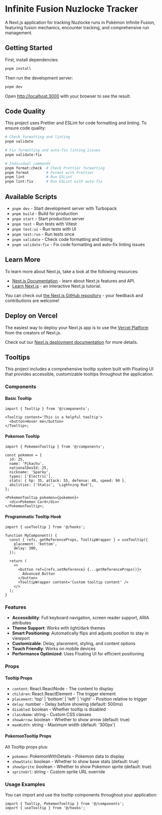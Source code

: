 # Infinite Fusion Nuzlocke Tracker

A Next.js application for tracking Nuzlocke runs in Pokémon Infinite Fusion, featuring fusion mechanics, encounter tracking, and comprehensive run management.

## Getting Started

First, install dependencies:

```bash
pnpm install
```

Then run the development server:

```bash
pnpm dev
```

Open [http://localhost:3000](http://localhost:3000) with your browser to see the result.

## Code Quality

This project uses Prettier and ESLint for code formatting and linting. To ensure code quality:

```bash
# Check formatting and linting
pnpm validate

# Fix formatting and auto-fix linting issues
pnpm validate:fix

# Individual commands
pnpm format:check  # Check Prettier formatting
pnpm format        # Format with Prettier
pnpm lint          # Run ESLint
pnpm lint:fix      # Run ESLint with auto-fix
```

## Available Scripts

- `pnpm dev` - Start development server with Turbopack
- `pnpm build` - Build for production
- `pnpm start` - Start production server
- `pnpm test` - Run tests with Vitest
- `pnpm test:ui` - Run tests with UI
- `pnpm test:run` - Run tests once
- `pnpm validate` - Check code formatting and linting
- `pnpm validate:fix` - Fix code formatting and auto-fix linting issues

## Learn More

To learn more about Next.js, take a look at the following resources:

- [Next.js Documentation](https://nextjs.org/docs) - learn about Next.js features and API.
- [Learn Next.js](https://nextjs.org/learn) - an interactive Next.js tutorial.

You can check out [the Next.js GitHub repository](https://github.com/vercel/next.js) - your feedback and contributions are welcome!

## Deploy on Vercel

The easiest way to deploy your Next.js app is to use the [Vercel Platform](https://vercel.com/new?utm_medium=default-template&filter=next.js&utm_source=create-next-app&utm_campaign=create-next-app-readme) from the creators of Next.js.

Check out our [Next.js deployment documentation](https://nextjs.org/docs/app/building-your-application/deploying) for more details.

## Tooltips

This project includes a comprehensive tooltip system built with Floating UI that provides accessible, customizable tooltips throughout the application.

### Components

#### Basic Tooltip

```tsx
import { Tooltip } from '@/components';

<Tooltip content='This is a helpful tooltip'>
  <button>Hover me</button>
</Tooltip>;
```

#### Pokemon Tooltip

```tsx
import { PokemonTooltip } from '@/components';

const pokemon = {
  id: 25,
  name: 'Pikachu',
  nationalDexId: 25,
  nickname: 'Sparky',
  types: ['Electric'],
  stats: { hp: 35, attack: 55, defense: 40, speed: 90 },
  abilities: ['Static', 'Lightning Rod'],
};

<PokemonTooltip pokemon={pokemon}>
  <div>Pokemon Card</div>
</PokemonTooltip>;
```

#### Programmatic Tooltip Hook

```tsx
import { useTooltip } from '@/hooks';

function MyComponent() {
  const { refs, getReferenceProps, TooltipWrapper } = useTooltip({
    placement: 'bottom',
    delay: 300,
  });

  return (
    <>
      <button ref={refs.setReference} {...getReferenceProps()}>
        Advanced Button
      </button>
      <TooltipWrapper content='Custom tooltip content' />
    </>
  );
}
```

### Features

- **Accessibility**: Full keyboard navigation, screen reader support, ARIA attributes
- **Theme Support**: Works with light/dark themes
- **Smart Positioning**: Automatically flips and adjusts position to stay in viewport
- **Customizable**: Delay, placement, styling, and content options
- **Touch Friendly**: Works on mobile devices
- **Performance Optimized**: Uses Floating UI for efficient positioning

### Props

#### Tooltip Props

- `content`: React.ReactNode - The content to display
- `children`: React.ReactElement - The trigger element
- `placement`: 'top' | 'bottom' | 'left' | 'right' - Position relative to trigger
- `delay`: number - Delay before showing (default: 500ms)
- `disabled`: boolean - Whether tooltip is disabled
- `className`: string - Custom CSS classes
- `showArrow`: boolean - Whether to show arrow (default: true)
- `maxWidth`: string - Maximum width (default: '300px')

#### PokemonTooltip Props

All Tooltip props plus:

- `pokemon`: PokemonWithDetails - Pokemon data to display
- `showStats`: boolean - Whether to show base stats (default: true)
- `showSprite`: boolean - Whether to show Pokemon sprite (default: true)
- `spriteUrl`: string - Custom sprite URL override

### Usage Examples

You can import and use the tooltip components throughout your application:

```tsx
import { Tooltip, PokemonTooltip } from '@/components';
import { useTooltip } from '@/hooks';
```
